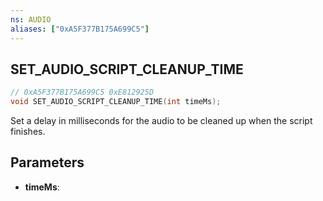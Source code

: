 ```yaml
---
ns: AUDIO
aliases: ["0xA5F377B175A699C5"]
---
```

## SET_AUDIO_SCRIPT_CLEANUP_TIME

```c
// 0xA5F377B175A699C5 0xE812925D
void SET_AUDIO_SCRIPT_CLEANUP_TIME(int timeMs);
```

Set a delay in milliseconds for the audio to be cleaned up when the script finishes.

## Parameters
* **timeMs**:

